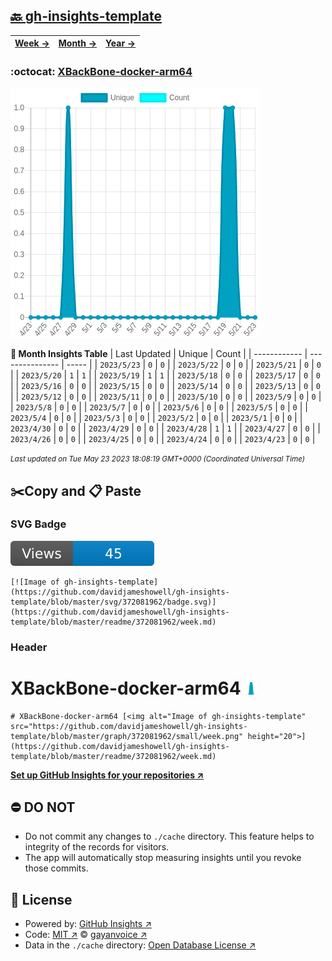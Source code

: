 ## [🔙 gh-insights-template](https://github.com/davidjameshowell/gh-insights-template)
| [**Week →**](https://github.com/davidjameshowell/gh-insights-template/blob/master/readme/372081962/week.md) | [**Month →**](https://github.com/davidjameshowell/gh-insights-template/blob/master/readme/372081962/month.md) | [**Year →**](https://github.com/davidjameshowell/gh-insights-template/blob/master/readme/372081962/year.md) |
 | ------------ | --------------- | ----- |

### :octocat: [XBackBone-docker-arm64](https://github.com/davidjameshowell/XBackBone-docker-arm64)
![Image of gh-insights-template](https://github.com/davidjameshowell/gh-insights-template/blob/master/graph/372081962/large/month.png)

**:calendar: Month Insights Table**
| Last Updated | Unique | Count |
 | ------------ | --------------- | ----- |
 | `2023/5/23` |  `0` | `0` |
 | `2023/5/22` |  `0` | `0` |
 | `2023/5/21` |  `0` | `0` |
 | `2023/5/20` |  `1` | `1` |
 | `2023/5/19` |  `1` | `1` |
 | `2023/5/18` |  `0` | `0` |
 | `2023/5/17` |  `0` | `0` |
 | `2023/5/16` |  `0` | `0` |
 | `2023/5/15` |  `0` | `0` |
 | `2023/5/14` |  `0` | `0` |
 | `2023/5/13` |  `0` | `0` |
 | `2023/5/12` |  `0` | `0` |
 | `2023/5/11` |  `0` | `0` |
 | `2023/5/10` |  `0` | `0` |
 | `2023/5/9` |  `0` | `0` |
 | `2023/5/8` |  `0` | `0` |
 | `2023/5/7` |  `0` | `0` |
 | `2023/5/6` |  `0` | `0` |
 | `2023/5/5` |  `0` | `0` |
 | `2023/5/4` |  `0` | `0` |
 | `2023/5/3` |  `0` | `0` |
 | `2023/5/2` |  `0` | `0` |
 | `2023/5/1` |  `0` | `0` |
 | `2023/4/30` |  `0` | `0` |
 | `2023/4/29` |  `0` | `0` |
 | `2023/4/28` |  `1` | `1` |
 | `2023/4/27` |  `0` | `0` |
 | `2023/4/26` |  `0` | `0` |
 | `2023/4/25` |  `0` | `0` |
 | `2023/4/24` |  `0` | `0` |
 | `2023/4/23` |  `0` | `0` |

<small><i>Last updated on Tue May 23 2023 18:08:19 GMT+0000 (Coordinated Universal Time)</i></small>

## ✂️Copy and 📋 Paste
### SVG Badge
[![Image of gh-insights-template](https://github.com/davidjameshowell/gh-insights-template/blob/master/svg/372081962/badge.svg)](https://github.com/davidjameshowell/gh-insights-template/blob/master/readme/372081962/week.md)
```readme
[![Image of gh-insights-template](https://github.com/davidjameshowell/gh-insights-template/blob/master/svg/372081962/badge.svg)](https://github.com/davidjameshowell/gh-insights-template/blob/master/readme/372081962/week.md)
```
### Header
# XBackBone-docker-arm64 [<img alt="Image of gh-insights-template" src="https://github.com/davidjameshowell/gh-insights-template/blob/master/graph/372081962/small/week.png" height="20">](https://github.com/davidjameshowell/gh-insights-template/blob/master/readme/372081962/week.md)
```readme
# XBackBone-docker-arm64 [<img alt="Image of gh-insights-template" src="https://github.com/davidjameshowell/gh-insights-template/blob/master/graph/372081962/small/week.png" height="20">](https://github.com/davidjameshowell/gh-insights-template/blob/master/readme/372081962/week.md)
```
[**Set up GitHub Insights for your repositories ↗️**](https://github.com/gayanvoice/github-insights)
## ⛔ DO NOT
- Do not commit any changes to `./cache` directory. This feature helps to integrity of the records for visitors.
- The app will automatically stop measuring insights until you revoke those commits.
## 📄 License
- Powered by: [GitHub Insights ↗️](https://github.com/gayanvoice/github-insights)
- Code: [MIT ↗️](./LICENSE) © [gayanvoice ↗️](https://github.com/gayanvoice)
- Data in the `./cache` directory: [Open Database License ↗️](https://opendatacommons.org/licenses/odbl/1-0/)
